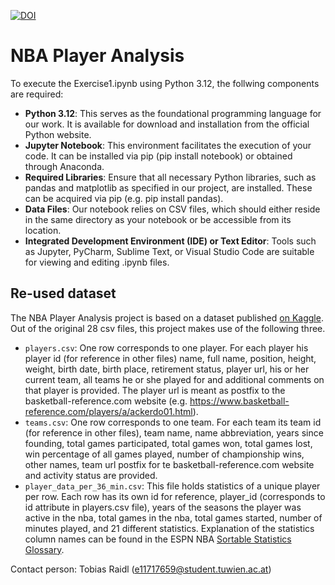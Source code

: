 [![DOI](https://zenodo.org/badge/791817342.svg)](https://zenodo.org/doi/10.5281/zenodo.11078557)
# NBA Player Analysis

To execute the Exercise1.ipynb using Python 3.12, the follwing components are required:  
- **Python 3.12**: This serves as the foundational programming language for our work. It is available for download and installation from the official Python website.  
- **Jupyter Notebook**: This environment facilitates the execution of your code. It can be installed via pip (pip install notebook) or obtained through Anaconda.  
- **Required Libraries**: Ensure that all necessary Python libraries, such as pandas and matplotlib as specified in our project, are installed. These can be acquired via pip (e.g. pip install pandas).  
- **Data Files**: Our notebook relies on CSV files, which should either reside in the same directory as your notebook or be accessible from its location.  
- **Integrated Development Environment (IDE) or Text Editor**: Tools such as Jupyter, PyCharm, Sublime Text, or Visual Studio Code are suitable for viewing and editing .ipynb files.

## Re-used dataset
The NBA Player Analysis project is based on a dataset published [on Kaggle](https://www.kaggle.com/datasets/harisbeslic/nba-player-data-by-game-from-1949-to-2019/data). Out of the original 28 csv files, this project makes use of the following three.
- `players.csv`: One row corresponds to one player. For each player his player id (for reference in other files) name, full name, position, height, weight, birth date, birth place, retirement status, player url, his or her current team, all teams he or she played for and additional comments on that player is provided. The player url is meant as postfix to the basketball-reference.com website (e.g. https://www.basketball-reference.com/players/a/ackerdo01.html).
- `teams.csv`: One row corresponds to one team. For each team its team id (for reference in other files), team name, name abbreviation, years since founding, total games participated, total games won, total games lost, win percentage of all games played, number of championship wins, other names, team url postfix for te basketball-reference.com website and activity status are provided.
- `player_data_per_36_min.csv`: This file holds statistics of a unique player per row. Each row  has its own id for reference, player_id (corresponds to id attribute in players.csv file), years of the seasons the player was active in the nba, total games in the nba, total games started, number of minutes played, and 21 different statistics. Explanation of the statistics column names can be found in the ESPN NBA [Sortable Statistics Glossary](http://www.espn.com/editors/nba/glossary.html).


Contact person: Tobias Raidl (e11717659@student.tuwien.ac.at)
